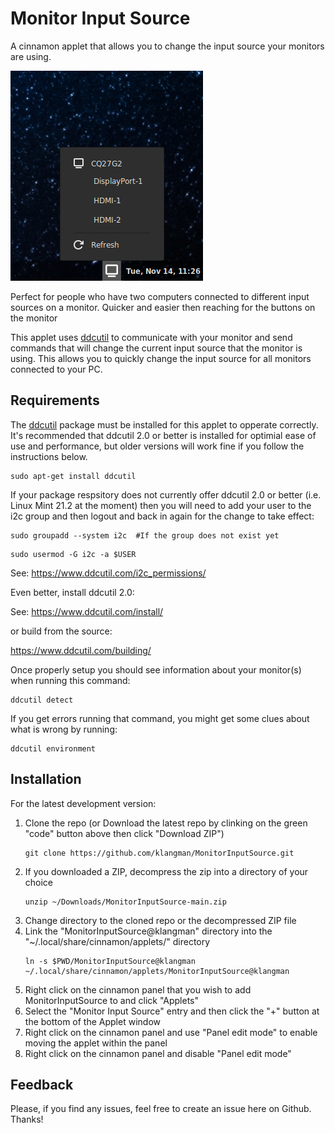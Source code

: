 # Monitor Input Source
A cinnamon applet that allows you to change the input source your monitors are using.

![screen shot](MonitorInputSource@klangman/screenshot.png)

Perfect for people who have two computers connected to different input sources on a monitor.
Quicker and easier then reaching for the buttons on the monitor

This applet uses [ddcutil](https://www.ddcutil.com/) to communicate with your monitor and send commands
that will change the current input source that the monitor is using. This allows you to quickly change the
input source for all monitors connected to your PC.

## Requirements
The [ddcutil](https://www.ddcutil.com/) package must be installed for this applet to opperate correctly. It's recommended that ddcutil 2.0
or better is installed for optimial ease of use and performance, but older versions will work fine if you follow the instructions below.

```
sudo apt-get install ddcutil
```

If your package respsitory does not currently offer ddcutil 2.0 or better (i.e. Linux Mint 21.2 at the moment)
then you will need to add your user to the i2c group and then logout and back in again for the change to take
effect:
```
sudo groupadd --system i2c  #If the group does not exist yet
```
```
sudo usermod -G i2c -a $USER
```
See: https://www.ddcutil.com/i2c_permissions/

Even better, install ddcutil 2.0:

See: https://www.ddcutil.com/install/

or build from the source:

https://www.ddcutil.com/building/

Once properly setup you should see information about your monitor(s) when running this command:

```
ddcutil detect
```

If you get errors running that command, you might get some clues about what is wrong by running:

```
ddcutil environment
```

## Installation
For the latest development version:
1. Clone the repo (or Download the latest repo by clinking on the green "code" button above then click "Download ZIP")
    ```
    git clone https://github.com/klangman/MonitorInputSource.git
    ```
2. If you downloaded a ZIP, decompress the zip into a directory of your choice
    ```
    unzip ~/Downloads/MonitorInputSource-main.zip
    ```
3. Change directory to the cloned repo or the decompressed ZIP file
4. Link the "MonitorInputSource@klangman" directory into the "~/.local/share/cinnamon/applets/" directory
    ```
    ln -s $PWD/MonitorInputSource@klangman ~/.local/share/cinnamon/applets/MonitorInputSource@klangman
    ```
5. Right click on the cinnamon panel that you wish to add MonitorInputSource to and click "Applets"
6. Select the "Monitor Input Source" entry and then click the "+" button at the bottom of the Applet window
7. Right click on the cinnamon panel and use "Panel edit mode" to enable moving the applet within the panel
8. Right click on the cinnamon panel and disable "Panel edit mode"

## Feedback
Please, if you find any issues, feel free to create an issue here on Github. Thanks!
